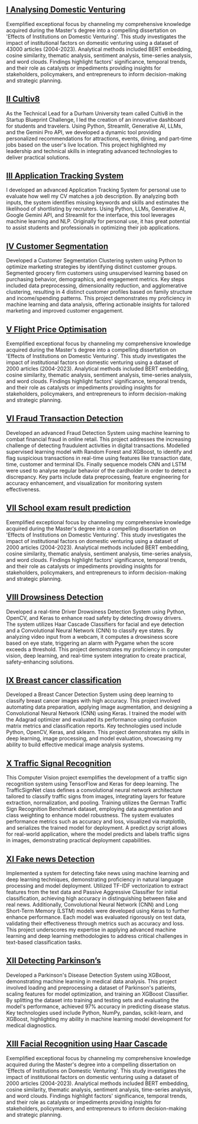 ## [I Analysing Domestic Venturing](https://abc)
Exemplified exceptional focus by channeling my comprehensive knowledge acquired during the Master's degree into a compelling dissertation on 'Effects of Institutions on Domestic Venturing'. This study investigates the impact of institutional factors on domestic venturing using a dataset of 43000 articles (2004-2023). Analytical methods included BERT embedding, cosine similarity, thematic analysis, sentiment analysis, time-series analysis, and word clouds. Findings highlight factors' significance, temporal trends, and their role as catalysts or impediments providing insights for stakeholders, policymakers, and entrepreneurs to inform decision-making and strategic planning. 

## [II Cultiv8](https://abc)
As the Technical Lead for a Durham University team called Cultiv8 in the Startup Blueprint Challenge, I led the creation of an innovative dashboard for students and travelers. Using Python, Streamlit, Generative AI, LLMs, and the Gemini Pro API, we developed a dynamic tool providing personalized recommendations for attractions, events, dining, and part-time jobs based on the user's live location. This project highlighted my leadership and technical skills in integrating advanced technologies to deliver practical solutions. 

## [III Application Tracking System](https://abc)
I developed an advanced Application Tracking System for personal use to evaluate how well my CV matches a job description. By analyzing both inputs, the system identifies missing keywords and skills and estimates the likelihood of shortlisting by recruiters. Using Python, LLMs, Generative AI, Google Gemini API, and Streamlit for the interface, this tool leverages machine learning and NLP. Originally for personal use, it has great potential to assist students and professionals in optimizing their job applications. 

## [IV Customer Segmentation](https://abc)
Developed a Customer Segmentation Clustering system using Python to optimize marketing strategies by identifying distinct customer groups. Segmented grocery firm customers using unsupervised learning based on purchasing behavior, demographics, and engagement metrics. Key steps included data preprocessing, dimensionality reduction, and agglomerative clustering, resulting in 4 distinct customer profiles based on family structure and income/spending patterns. This project demonstrates my proficiency in machine learning and data analysis, offering actionable insights for tailored marketing and improved customer engagement. 

## [V Flight Price Optimisation](https://abc)
Exemplified exceptional focus by channeling my comprehensive knowledge acquired during the Master's degree into a compelling dissertation on 'Effects of Institutions on Domestic Venturing'. This study investigates the impact of institutional factors on domestic venturing using a dataset of 2000 articles (2004-2023). Analytical methods included BERT embedding, cosine similarity, thematic analysis, sentiment analysis, time-series analysis, and word clouds. Findings highlight factors' significance, temporal trends, and their role as catalysts or impediments providing insights for stakeholders, policymakers, and entrepreneurs to inform decision-making and strategic planning. 

## [VI Fraud Transaction Detection](https://abc)
Developed an advanced Fraud Detection System using machine learning to combat financial fraud in online retail. This project addresses the increasing challenge of detecting fraudulent activities in digital transactions. Modelled supervised learning model with Random Forest and XGBoost, to identify and flag suspicious transactions in real-time using features like transaction date, time, customer and terminal IDs. Finally sequence models CNN and LSTM were used to analyse regular behavior of the cardholder in order to detect a discrepancy. Key parts include data preprocessing, feature engineering for accuracy enhancement, and visualization for monitoring system effectiveness.  

## [VII School exam result prediction](https://abc)
Exemplified exceptional focus by channeling my comprehensive knowledge acquired during the Master's degree into a compelling dissertation on 'Effects of Institutions on Domestic Venturing'. This study investigates the impact of institutional factors on domestic venturing using a dataset of 2000 articles (2004-2023). Analytical methods included BERT embedding, cosine similarity, thematic analysis, sentiment analysis, time-series analysis, and word clouds. Findings highlight factors' significance, temporal trends, and their role as catalysts or impediments providing insights for stakeholders, policymakers, and entrepreneurs to inform decision-making and strategic planning. 

## [VIII Drowsiness Detection](https://abc)
Developed a real-time Driver Drowsiness Detection System using Python, OpenCV, and Keras to enhance road safety by detecting drowsy drivers. The system utilizes Haar Cascade Classifiers for facial and eye detection and a Convolutional Neural Network (CNN) to classify eye states. By analyzing video input from a webcam, it computes a drowsiness score based on eye state, triggering an alarm with Pygame when the score exceeds a threshold. This project demonstrates my proficiency in computer vision, deep learning, and real-time system integration to create practical, safety-enhancing solutions. 

## [IX Breast cancer classification](https://github.com/SheershKaushik/School-Exam)
Developed a Breast Cancer Detection System using deep learning to classify breast cancer images with high accuracy. This project involved automating data preparation, applying image augmentation, and designing a Convolutional Neural Network (CNN) using Keras. I trained the model with the Adagrad optimizer and evaluated its performance using confusion matrix metrics and classification reports. Key technologies used include Python, OpenCV, Keras, and sklearn. This project demonstrates my skills in deep learning, image processing, and model evaluation, showcasing my ability to build effective medical image analysis systems.

## [X Traffic Signal Recognition](https://abc)
This Computer Vision project exemplifies the development of a traffic sign recognition system using TensorFlow and Keras for deep learning. The TrafficSignNet class defines a convolutional neural network architecture tailored to classify traffic signs from images, integrating layers for feature extraction, normalization, and pooling. Training utilizes the German Traffic Sign Recognition Benchmark dataset, employing data augmentation and class weighting to enhance model robustness. The system evaluates performance metrics such as accuracy and loss, visualized via matplotlib, and serializes the trained model for deployment. A predict.py script allows for real-world application, where the model predicts and labels traffic signs in images, demonstrating practical deployment capabilities. 

## [XI Fake news Detection](https://abc)
Implemented a system for detecting fake news using machine learning and deep learning techniques, demonstrating proficiency in natural language processing and model deployment. Utilized TF-IDF vectorization to extract features from the text data and Passive Aggressive Classifier for initial classification, achieving high accuracy in distinguishing between fake and real news. Additionally, Convolutional Neural Network (CNN) and Long Short-Term Memory (LSTM) models were developed using Keras to further enhance performance. Each model was evaluated rigorously on test data, validating their effectiveness through metrics such as accuracy and loss. This project underscores my expertise in applying advanced machine learning and deep learning methodologies to address critical challenges in text-based classification tasks.

## [XII Detecting Parkinson’s](https://abc)
Developed a Parkinson's Disease Detection System using XGBoost, demonstrating machine learning in medical data analysis. This project involved loading and preprocessing a dataset of Parkinson's patients, scaling features for model optimization, and training an XGBoost Classifier. By splitting the dataset into training and testing sets and evaluating the model's performance, achieved 97% accuracy in predicting disease status. Key technologies used include Python, NumPy, pandas, scikit-learn, and XGBoost, highlighting my ability in machine learning model development for medical diagnostics. 

## [XIII Facial Recognition using Haar Cascade](https://abc)
Exemplified exceptional focus by channeling my comprehensive knowledge acquired during the Master's degree into a compelling dissertation on 'Effects of Institutions on Domestic Venturing'. This study investigates the impact of institutional factors on domestic venturing using a dataset of 2000 articles (2004-2023). Analytical methods included BERT embedding, cosine similarity, thematic analysis, sentiment analysis, time-series analysis, and word clouds. Findings highlight factors' significance, temporal trends, and their role as catalysts or impediments providing insights for stakeholders, policymakers, and entrepreneurs to inform decision-making and strategic planning. 
